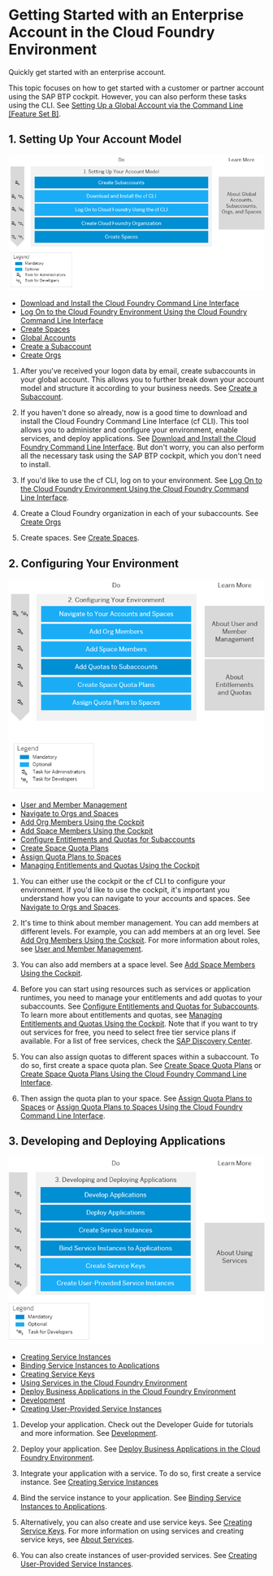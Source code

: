 <!-- loio56440ab2380041e092c29baf2893ef97 -->

# Getting Started with an Enterprise Account in the Cloud Foundry Environment

Quickly get started with an enterprise account.

This topic focuses on how to get started with a customer or partner account using the SAP BTP cockpit. However, you can also perform these tasks using the CLI. See [Setting Up a Global Account via the Command Line \[Feature Set B\]](Setting_Up_a_Global_Account_via_the_Command_Line_Feature_Set_B_accd5b2.md).



<a name="loio56440ab2380041e092c29baf2893ef97__section_sjn_c1q_ybb"/>

## 1. Setting Up Your Account Model

![](images/Image_Map_NoTrial_2-Setting_Up_Your_Account_Model_94bc372.png)

-   [Download and Install the Cloud Foundry Command Line Interface](../50-administration-and-ops/Download_and_Install_the_Cloud_Foundry_Command_Line_Interface_4ef907a.md)
-   [Log On to the Cloud Foundry Environment Using the Cloud Foundry Command Line Interface](../50-administration-and-ops/Log_On_to_the_Cloud_Foundry_Environment_Using_the_Cloud_Foundry_Command_Line_Interface_7a37d66.md)
-   [Create Spaces](../50-administration-and-ops/Create_Spaces_2f6ed22.md)
-   [Global Accounts](../10-concepts/Account_Model_8ed4a70.md#loioc165d95ee700407eb181770901caec94)
-   [Create a Subaccount](../50-administration-and-ops/Create_a_Subaccount_05280a1.md)
-   [Create Orgs](../50-administration-and-ops/Create_Orgs_a9b1f54.md)

1.  After you've received your logon data by email, create subaccounts in your global account. This allows you to further break down your account model and structure it according to your business needs. See [Create a Subaccount](../50-administration-and-ops/Create_a_Subaccount_05280a1.md).

2.  If you haven't done so already, now is a good time to download and install the Cloud Foundry Command Line Interface \(cf CLI\). This tool allows you to administer and configure your environment, enable services, and deploy applications. See [Download and Install the Cloud Foundry Command Line Interface](../50-administration-and-ops/Download_and_Install_the_Cloud_Foundry_Command_Line_Interface_4ef907a.md). But don't worry, you can also perform all the necessary task using the SAP BTP cockpit, which you don't need to install.
3.  If you'd like to use the cf CLI, log on to your environment. See [Log On to the Cloud Foundry Environment Using the Cloud Foundry Command Line Interface](../50-administration-and-ops/Log_On_to_the_Cloud_Foundry_Environment_Using_the_Cloud_Foundry_Command_Line_Interface_7a37d66.md).
4.  Create a Cloud Foundry organization in each of your subaccounts. See [Create Orgs](../50-administration-and-ops/Create_Orgs_a9b1f54.md)
5.  Create spaces. See [Create Spaces](../50-administration-and-ops/Create_Spaces_2f6ed22.md).



<a name="loio56440ab2380041e092c29baf2893ef97__section_qr5_wwk_wbb"/>

## 2. Configuring Your Environment

![](images/Image_Map_NoTrial_3-Configuring_Your_Account_Environment_20bf413.png)

-   [User and Member Management](../10-concepts/User_and_Member_Management_cc1c676.md)
-   [Navigate to Orgs and Spaces](../50-administration-and-ops/Navigate_to_Orgs_and_Spaces_5bf8735.md)
-   [Add Org Members Using the Cockpit](../50-administration-and-ops/Add_Org_Members_Using_the_Cockpit_a4eeaf1.md)
-   [Add Space Members Using the Cockpit](../50-administration-and-ops/Add_Space_Members_Using_the_Cockpit_81d0b4d.md)
-   [Configure Entitlements and Quotas for Subaccounts](../50-administration-and-ops/Configure_Entitlements_and_Quotas_for_Subaccounts_5ba357b.md)
-   [Create Space Quota Plans](../50-administration-and-ops/Create_Space_Quota_Plans_b13c4a2.md)
-   [Assign Quota Plans to Spaces](../50-administration-and-ops/Assign_Quota_Plans_to_Spaces_13028c4.md)
-   [Managing Entitlements and Quotas Using the Cockpit](../50-administration-and-ops/Managing_Entitlements_and_Quotas_Using_the_Cockpit_c824874.md)

1.  You can either use the cockpit or the cf CLI to configure your environment. If you'd like to use the cockpit, it's important you understand how you can navigate to your accounts and spaces. See [Navigate to Orgs and Spaces](../50-administration-and-ops/Navigate_to_Orgs_and_Spaces_5bf8735.md).

2.  It's time to think about member management. You can add members at different levels. For example, you can add members at an org level. See [Add Org Members Using the Cockpit](../50-administration-and-ops/Add_Org_Members_Using_the_Cockpit_a4eeaf1.md). For more information about roles, see [User and Member Management](../10-concepts/User_and_Member_Management_cc1c676.md).

3.  You can also add members at a space level. See [Add Space Members Using the Cockpit](../50-administration-and-ops/Add_Space_Members_Using_the_Cockpit_81d0b4d.md).

4.  Before you can start using resources such as services or application runtimes, you need to manage your entitlements and add quotas to your subaccounts. See [Configure Entitlements and Quotas for Subaccounts](../50-administration-and-ops/Configure_Entitlements_and_Quotas_for_Subaccounts_5ba357b.md). To learn more about entitlements and quotas, see [Managing Entitlements and Quotas Using the Cockpit](../50-administration-and-ops/Managing_Entitlements_and_Quotas_Using_the_Cockpit_c824874.md). Note that if you want to try out services for free, you need to select free tier service plans if available. For a list of free services, check the [SAP Discovery Center](https://discovery-center.cloud.sap/viewServices/?category=freetierservices&provider=all&regions=all).
5.  You can also assign quotas to different spaces within a subaccount. To do so, first create a space quota plan. See [Create Space Quota Plans](../50-administration-and-ops/Create_Space_Quota_Plans_b13c4a2.md) or [Create Space Quota Plans Using the Cloud Foundry Command Line Interface](../50-administration-and-ops/Create_Space_Quota_Plans_Using_the_Cloud_Foundry_Command_Line_Interface_504fde9.md).
6.  Then assign the quota plan to your space. See [Assign Quota Plans to Spaces](../50-administration-and-ops/Assign_Quota_Plans_to_Spaces_13028c4.md) or [Assign Quota Plans to Spaces Using the Cloud Foundry Command Line Interface](../50-administration-and-ops/Assign_Quota_Plans_to_Spaces_Using_the_Cloud_Foundry_Command_Line_Interface_d1e4203.md).



<a name="loio56440ab2380041e092c29baf2893ef97__section_w1d_txk_wbb"/>

## 3. Developing and Deploying Applications

![](images/Image_Map_NoTrial_4-Developing_and_Deploying_Applications_Using_Services_049175a.png)

-   [Creating Service Instances](../30-development/Creating_Service_Instances_8221b74.md)
-   [Binding Service Instances to Applications](../30-development/Binding_Service_Instances_to_Applications_e98280a.md)
-   [Creating Service Keys](../30-development/Creating_Service_Keys_4514a14.md)
-   [Using Services in the Cloud Foundry Environment](../30-development/Using_Services_in_the_Cloud_Foundry_Environment_f22029f.md)
-   [Deploy Business Applications in the Cloud Foundry Environment](../30-development/Deploy_Business_Applications_in_the_Cloud_Foundry_Environment_4946ea5.md)
-   [Development](../30-development/Development_c2fec62.md)
-   [Creating User-Provided Service Instances](../30-development/Creating_User-Provided_Service_Instances_a44355e.md)

1.  Develop your application. Check out the Developer Guide for tutorials and more information. See [Development](../30-development/Development_c2fec62.md).

2.  Deploy your application. See [Deploy Business Applications in the Cloud Foundry Environment](../30-development/Deploy_Business_Applications_in_the_Cloud_Foundry_Environment_4946ea5.md).
3.  Integrate your application with a service. To do so, first create a service instance. See [Creating Service Instances](../30-development/Creating_Service_Instances_8221b74.md)

4.  Bind the service instance to your application. See [Binding Service Instances to Applications](../30-development/Binding_Service_Instances_to_Applications_e98280a.md).
5.  Alternatively, you can also create and use service keys. See [Creating Service Keys](../30-development/Creating_Service_Keys_4514a14.md). For more information on using services and creating service keys, see [About Services](../30-development/About_Services_d1d0fc8.md).
6.  You can also create instances of user-provided services. See [Creating User-Provided Service Instances](../30-development/Creating_User-Provided_Service_Instances_a44355e.md).

